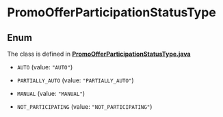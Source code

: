 

# PromoOfferParticipationStatusType

## Enum

The class is defined in **[PromoOfferParticipationStatusType.java](../../src/main/java/org/openapitools/model/PromoOfferParticipationStatusType.java)**


* `AUTO` (value: `"AUTO"`)

* `PARTIALLY_AUTO` (value: `"PARTIALLY_AUTO"`)

* `MANUAL` (value: `"MANUAL"`)

* `NOT_PARTICIPATING` (value: `"NOT_PARTICIPATING"`)



